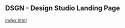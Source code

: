 ## DSGN - Design Studio Landing Page
[index.html](https://eugeneandrievsky.github.io/dsng/index.html)
